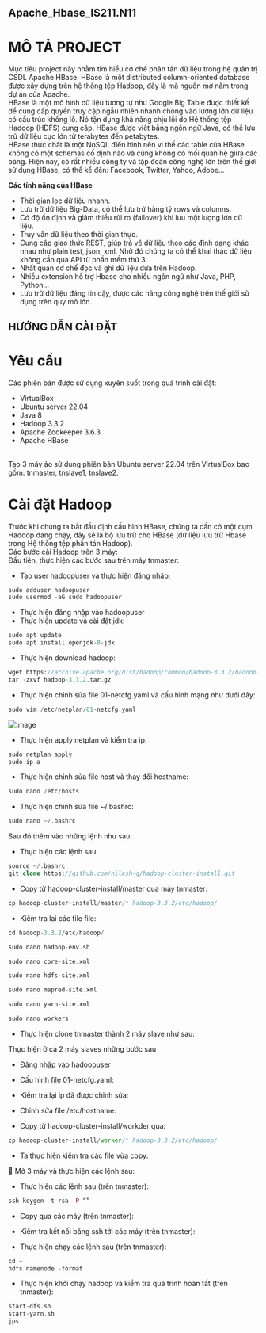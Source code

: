 ## Apache_Hbase_IS211.N11
# MÔ TẢ PROJECT
Mục tiêu project này nhằm tìm hiểu cơ chế phân tán dữ liệu trong hệ quản trị CSDL Apache HBase. HBase là một distributed column-oriented database được xây dựng trên hệ thống tệp Hadoop, đây là mã nguồn mở nằm trong dự án của Apache. </br>
HBase là một mô hình dữ liệu tương tự như Google Big Table được thiết kế để cung cấp quyền truy cập ngẫu nhiên nhanh chóng vào lượng lớn dữ liệu có cấu trúc khổng lồ. Nó tận dụng khả năng chịu lỗi do Hệ thống tệp Hadoop (HDFS) cung cấp. HBase được viết bằng ngôn ngữ Java, có thể lưu trữ dữ liệu cực lớn từ terabytes đến petabytes. </br>
HBase thực chất là một NoSQL điển hình nên vì thế các table của HBase không có một schemas cố định nào và cũng không có mối quan hệ giữa các bảng. Hiện nay, có rất nhiều công ty và tập đoàn công nghệ lớn trên thế giới sử dụng HBase, có thể kể đến: Facebook, Twitter, Yahoo, Adobe…

**Các tính năng của HBase** </br>
- Thời gian lọc dữ liệu nhanh. </br>
- Lưu trữ dữ liệu Big-Data, có thể lưu trữ hàng tỷ rows và columns. </br>
- Có độ ổn định và giảm thiểu rủi ro (failover) khi lưu một lượng lớn dữ liệu. </br>
- Truy vấn dữ liệu theo thời gian thực. </br>
- Cung cấp giao thức REST, giúp trả về dữ liệu theo các định dạng khác nhau như plain test, json, xml. Nhờ đó chúng ta có thể khai thác dữ liệu không cần qua API từ phần mềm thứ 3. </br>
- Nhất quán cơ chế đọc và ghi dữ liệu dựa trên Hadoop. </br>
- Nhiều extension hỗ trợ Hbase cho nhiều ngôn ngữ như Java, PHP, Python… </br>
- Lưu trữ dữ liệu đáng tin cậy, được các hãng công nghệ trên thế giới sử dụng trên quy mô lớn.</br>

## HƯỚNG DẪN CÀI ĐẶT
# Yêu cầu
Các phiên bản được sử dụng xuyên suốt trong quá trình cài đặt:
-	VirtualBox
-	Ubuntu server 22.04 
-	Java 8
-	Hadoop 3.3.2
-	Apache Zookeeper 3.6.3
-	Apache HBase
</br>
Tạo 3 máy ảo sử dụng phiên bản Ubuntu server 22.04 trên VirtualBox bao gồm: tnmaster, tnslave1, tnslave2.

# Cài đặt Hadoop
Trước khi chúng ta bắt đầu định cấu hình HBase, chúng ta cần có một cụm Hadoop đang chạy, đây sẽ là bộ lưu trữ cho HBase (dữ liệu lưu trữ Hbase trong Hệ thống tệp phân tán Hadoop). </br>
Các bước cài Hadoop trên 3 máy: </br>
Đầu tiên, thực hiện các bước sau trên máy tnmaster:
-	Tạo user hadoopuser và thực hiện đăng nhập:
```php
sudo adduser hadoopuser
sudo usermod -aG sudo hadoopuser
```
- Thực hiện đăng nhập vào hadoopuser
-	Thực hiện update và cài đặt jdk:
```php
sudo apt update
sudo apt install openjdk-8-jdk
```
-	Thực hiện download hadoop:
```php
wget https://archive.apache.org/dist/hadoop/common/hadoop-3.3.2/hadoop-3.3.2.tar.gz
tar -zxvf hadoop-3.3.2.tar.gz
```
-	Thực hiện chỉnh sửa file 01-netcfg.yaml và cấu hình mạng như dưới đây:
```php 
sudo vim /etc/netplan/01-netcfg.yaml
```
![image](https://user-images.githubusercontent.com/88712945/208697818-429dac9a-4bc3-497d-988b-55825fb37a2f.png) </br>

-	Thực hiện apply netplan và kiểm tra ip:
```php
sudo netplan apply
sudo ip a
```
-	Thực hiện chỉnh sửa file host và thay đổi hostname: 
```php
sudo nano /etc/hosts
```
-	Thực hiện chỉnh sửa file ~/.bashrc:
```php
sudo nano ~/.bashrc
```
Sau đó thêm vào những lệnh như sau:
-	Thực hiện các lệnh sau:
```php
source ~/.bashrc
git clone https://github.com/nilesh-g/hadoop-cluster-install.git
 ```
-	Copy từ hadoop-cluster-install/master qua máy tnmaster:
```php
cp hadoop-cluster-install/master/* hadoop-3.3.2/etc/hadoop/
```
-	Kiểm tra lại các file file:
```php
cd hadoop-3.3.2/etc/hadoop/
```
```php
sudo nano hadoop-env.sh
```
```php
sudo nano core-site.xml
```

```php
sudo nano hdfs-site.xml
``` 

```php
sudo nano mapred-site.xml
``` 

```php
sudo nano yarn-site.xml
```

```php
sudo nano workers
```


-	Thực hiện clone tnmaster thành 2 máy slave như sau:
 
 
 

Thực hiện ở cả 2 máy slaves những bước sau
-	Đăng nhập vào hadoopuser
 
-	Cấu hình file 01-netcfg.yaml:
 

-	Kiểm tra lại ip đã được chỉnh sửa:
 

-	Chỉnh sửa file /etc/hostname:
 

-	Copy từ hadoop-cluster-install/workder qua:
```php
cp hadoop-cluster-install/worker/* hadoop-3.3.2/etc/hadoop/
``` 

-	Ta thực hiện kiểm tra các file vừa copy:
 
 
 
 
 

	Mở 3 máy và thực hiện các lệnh sau:
-	Thực hiện các lệnh sau (trên tnmaster):
```php
ssh-keygen -t rsa -P “”
```




-	Copy qua các máy (trên tnmaster):
 
 
 
-	Kiểm tra kết nối bằng ssh tới các máy (trên tnmaster):
 
 
 
-	Thực hiện chạy các lệnh sau (trên tnmaster):
```php
cd ~
hdfs namenode -format
```
 

-	Thực hiện khởi chạy hadoop và kiểm tra quá trình hoàn tất (trên tnmaster):
```php
start-dfs.sh
start-yarn.sh
jps
```  





